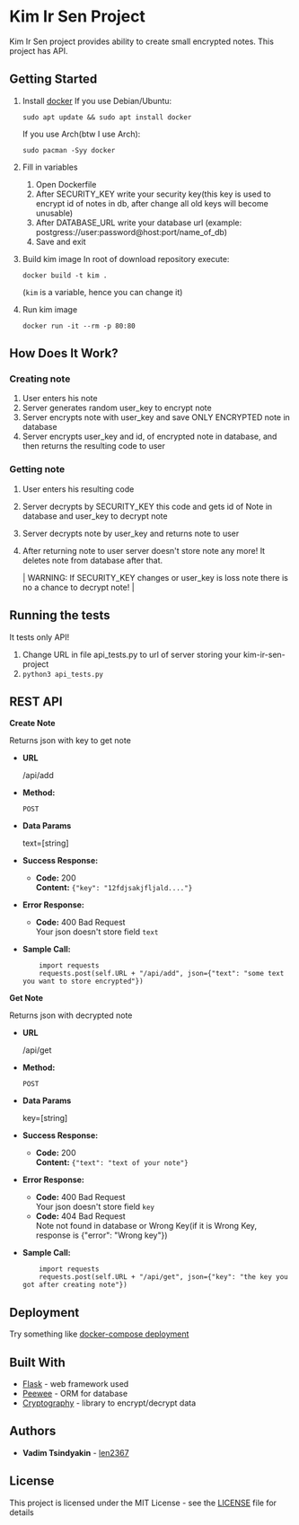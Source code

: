 # Kim Ir Sen Project
Kim Ir Sen project provides ability to create small encrypted notes.
This project has API.

## Getting Started
1. Install [docker](https://docs.docker.com/install/) 
    If you use Debian/Ubuntu:
    ```
    sudo apt update && sudo apt install docker
    ```
    If you use Arch(btw I use Arch):
    ```
    sudo pacman -Syy docker
    ```

2. Fill in variables
    1. Open Dockerfile
    2. After SECURITY_KEY write your security key(this key is used to encrypt id of notes in db, after change all old keys will become unusable)
    3. After DATABASE_URL write your database url (example: postgress://user:password@host:port/name_of_db)
    4. Save and exit

3. Build kim image
    In root of download repository execute:
    ```
    docker build -t kim .
    ```
    (`kim` is a variable, hence you can change it)

4. Run kim image
    ```
    docker run -it --rm -p 80:80 
    ```

## How Does It Work?
### Creating note
1. User enters his note
2. Server generates random user_key to encrypt note
3. Server encrypts note with user_key and save ONLY ENCRYPTED note in database
4. Server encrypts user_key and id, of encrypted note in database, and then returns the resulting code to user

### Getting note
1. User enters his resulting code
2. Server decrypts by SECURITY_KEY this code and gets id of Note in database and user_key to decrypt note
3. Server decrypts note by user_key and returns note to user
4. After returning note to user server doesn't store note any more! It deletes note from database after that.

    | WARNING: If SECURITY_KEY changes or user_key is loss note there is no a chance to decrypt note! |

## Running the tests
It tests only API!
1. Change URL in file api_tests.py to url of server storing your kim-ir-sen-project
2. ```python3 api_tests.py```

## REST API
**Create Note**

Returns json with key to get note

* **URL**

  /api/add

* **Method:**

  `POST`
  

* **Data Params**

  text=[string]
  
 
* **Success Response:**

  * **Code:** 200 <br />
    **Content:** `{"key": "12fdjsakjfljald...."}`
 
* **Error Response:**

  * **Code:** 400 Bad Request <br />
    Your json doesn't store field `text`

* **Sample Call:**

  ```python3
      import requests
      requests.post(self.URL + "/api/add", json={"text": "some text you want to store encrypted"})
  ```

**Get Note**

Returns json with decrypted note

* **URL**

  /api/get

* **Method:**

  `POST`
  

* **Data Params**

  key=[string]
  
 
* **Success Response:**

  * **Code:** 200 <br />
    **Content:** `{"text": "text of your note"}`
 
* **Error Response:**

  * **Code:** 400 Bad Request <br />
    Your json doesn't store field `key` 
  * **Code:** 404 Bad Request <br />
    Note not found in database or Wrong Key(if it is Wrong Key, response is {"error": "Wrong key"})

* **Sample Call:**

  ```python3
      import requests
      requests.post(self.URL + "/api/get", json={"key": "the key you got after creating note"})
  ```

## Deployment
Try something like [docker-compose deployment](https://testdriven.io/blog/dockerizing-flask-with-postgres-gunicorn-and-nginx/)

## Built With
* [Flask](https://flask.palletsprojects.com/en/1.1.x/) - web framework used
* [Peewee](http://docs.peewee-orm.com/en/latest/peewee/quickstart.html) - ORM for database
* [Cryptography](https://cryptography.io/en/latest/) - library to encrypt/decrypt data

## Authors
* **Vadim Tsindyakin** - [len2367](https://gist.github.com/len2367)


## License
This project is licensed under the MIT License - see the [LICENSE](LICENSE) file for details
